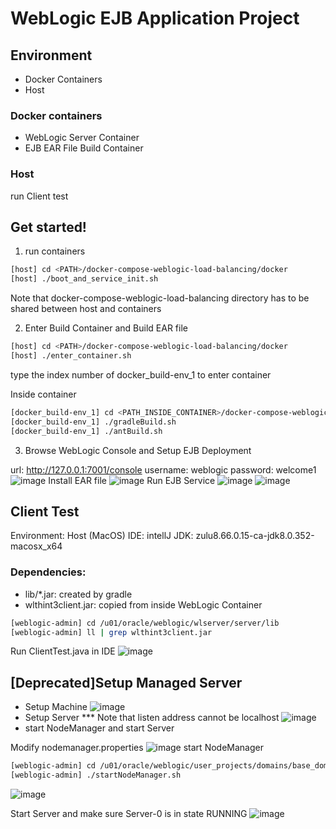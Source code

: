 # WebLogic EJB Application Project

## Environment

- Docker Containers
- Host

### Docker containers

- WebLogic Server Container
- EJB EAR File Build Container

### Host

run Client test

## Get started!

1. run containers
```sh
[host] cd <PATH>/docker-compose-weblogic-load-balancing/docker
[host] ./boot_and_service_init.sh
```
Note that docker-compose-weblogic-load-balancing directory has to be shared between host and containers

2. Enter Build Container and Build EAR file
```sh
[host] cd <PATH>/docker-compose-weblogic-load-balancing/docker
[host] ./enter_container.sh
```
type the index number of docker_build-env_1 to enter container

Inside container
```sh
[docker_build-env_1] cd <PATH_INSIDE_CONTAINER>/docker-compose-weblogic-load-balancing/ejb-project/WebLogicEJB
[docker_build-env_1] ./gradleBuild.sh
[docker_build-env_1] ./antBuild.sh
```

3. Browse WebLogic Console and Setup EJB Deployment

url: http://127.0.0.1:7001/console
username: weblogic
password: welcome1
![image](https://user-images.githubusercontent.com/36653598/203979125-46a1983f-48c6-4ce2-a159-86a3b5555916.png)
Install EAR file
![image](https://user-images.githubusercontent.com/36653598/203979593-08812c8e-0bd4-4111-8606-8b13cc8c5279.png)
Run EJB Service
![image](https://user-images.githubusercontent.com/36653598/203980788-0f3c3851-8d0b-4214-b865-5aa73c171450.png)
![image](https://user-images.githubusercontent.com/36653598/203980902-abf7e899-7eaf-4dfe-8573-e064d86332c3.png)

## Client Test
Environment: Host (MacOS)
IDE: intellJ
JDK: zulu8.66.0.15-ca-jdk8.0.352-macosx_x64
### Dependencies:
- lib/*.jar: created by gradle
- wlthint3client.jar: copied from inside WebLogic Container 
```sh
[weblogic-admin] cd /u01/oracle/weblogic/wlserver/server/lib
[weblogic-admin] ll | grep wlthint3client.jar
```

Run ClientTest.java in IDE
![image](https://user-images.githubusercontent.com/36653598/203983696-1be9daba-d812-41b2-8898-205a2c2ad520.png)

## [Deprecated]Setup Managed Server
- Setup Machine
![image](https://user-images.githubusercontent.com/36653598/204074461-e2e5fbb2-1400-4c0f-9129-c741f91a0a32.png)
- Setup Server
*** Note that listen address cannot be localhost
![image](https://user-images.githubusercontent.com/36653598/204075471-ef3c7c0b-e3c5-4141-b322-e84ba07fe887.png)
- start NodeManager and start Server

Modify nodemanager.properties
![image](https://user-images.githubusercontent.com/36653598/204074557-f985220c-932b-46f8-95f7-cfda16e32ddc.png)
start NodeManager
```sh
[weblogic-admin] cd /u01/oracle/weblogic/user_projects/domains/base_domain/bin
[weblogic-admin] ./startNodeManager.sh
```
![image](https://user-images.githubusercontent.com/36653598/204074597-88bc6193-9a03-4736-817b-a6a267f1f3ff.png)

Start Server and make sure Server-0 is in state RUNNING
![image](https://user-images.githubusercontent.com/36653598/204074743-9c4e7d93-62aa-48a0-824f-576fc4f0ae69.png)

